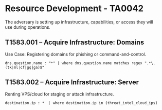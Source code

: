 # Resource Development - TA0042

The adversary is setting up infrastructure, capabilities, or access they will use during operations.

## T1583.001 – Acquire Infrastructure: Domains

Use Case: Registering domains for phishing or command-and-control.

`dns.question.name : "*"
| where dns.question.name matches regex ".*\.(tk|ml|cf|gq|ga)$"`

## T1583.002 – Acquire Infrastructure: Server

Renting VPS/cloud for staging or attack infrastructure.

`destination.ip : * 
| where destination.ip in (threat_intel_cloud_ips)`




